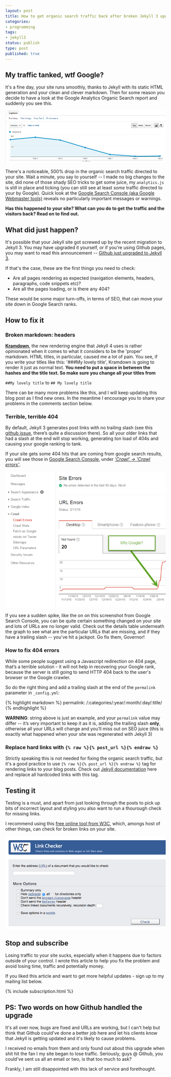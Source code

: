 ```yaml
---
layout: post
title: How to get organic search traffic back after broken Jekyll 3 upgrade
categories:
- programming
tags:
- jekyll3
status: publish
type: post
published: true
---
```

## My traffic tanked, wtf Google?

It's a fine day, your site runs smoothly, thanks to Jekyll with its static HTML generation and your
clean and clever markdown. Then for some reason you decide to have a look at the Google Analytics
Organic Search report and suddenly you see this.

![Sudden drop in Google Analytics Organic Search Results][1]

There's a noticeable, 500% drop in the organic search traffic directed to your site. Wait a minute,
you say to yourself -- I made no big changes to the site, did none of those shady SEO tricks to get
some juice, my `analytics.js` is still in place and ticking (you can still see at least _some_
traffic directed to your by Google). Quick look at the [Google Search Console (aka Google Webmaster
tools)][2] reveals no particularly important messages or warnings.

__Has this happened to your site? What can you do to get the traffic and the visitors back? Read on
to find out.__

## What did just happen?

It's possible that your Jekyll site got screwed up by the recent migration to Jekyll 3. You may have
upgraded it yourself, or if you're using Github pages, you may want to read this announcement --
[Github just upgraded to Jekyll 3][3].

If that's the case, these are the first things you need to check:

 - Are all pages rendering as expected (navigation elements, headers, paragraphs, code snippets etc)?
 - Are all the pages loading, or is there any 404?

These would be some major turn-offs, in terms of SEO, that can move your site down in Google Search
ranks.

## How to fix it

### Broken markdown: headers

[__Kramdown__][4], the new rendering engine that Jekyll 4 uses is rather opinionated when it comes
to what it considers to be the 'proper' markdown. HTML titles, in particular, caused me a lot of
pain.  You see, if you write your titles like this: '\#\#\#My lovely title', Kramdown is going to
render it just as normal text. __You need to put a space in between the hashes and the title text.
So make sure you change all your titles from__

`##My lovely title` to `## My lovely title`

There can be many more problems like this, and I will keep updating this blog post as I find new
ones.  In the meantime I encourage you to share your problems in the comments section below.

### Terrible, terrible 404
By default, Jekyll 3 generates post links with no trailing slash (see this [github issue][5], there’s
quite a discussion there). So all your older links that had a slash at the end will stop working,
generating ton load of 404s and causing your google ranking to tank.

If your site gets some 404 hits that are coming from google search results, you will see those in
[Google Search Console][2], under [_'Crawl' -> 'Crawl errors'_][7].

![Crawl Errors shows you 404s][6]

If you see a sudden spike, like the on on this screenshot from Google Search Console, you can be
quite certain something changed on your site and lots of URLs are no longer valid. Check out the
details table underneath the graph to see what are the particular URLs that are missing, and if they
have a trailing slash -- you've hit a jackpot. Go fix them, Governor!

### How to fix 404 errors

While some people suggest using a Javascript redirection on 404 page, that’s a terrible solution -
it will not help in recovering your Google rank, because the server is still going to send HTTP 404
back to the user's browser or the Google crawler.

So do the right thing and add a trailing slash at the end of the `permalink` parameter in
`_config.yml`:

{% highlight markdown %}
permalink: /:categories/:year/:month/:day/:title/
{% endhighlight %}

__WARNING__: string above is just an example, and your `permalink` value may differ -- it’s very
important to keep it as it is, adding the trailing slash __only__, otherwise all your URLs will
change and you’ll miss out on SEO juice (this is exactly what happened when your site was
regenerated with Jekyll 3)

### Replace hard links with `{% raw %}{% post_url %}{% endraw %}`
Strictly speaking this is not needed for fixing the organic search traffic, but it's a good practice
to use `{% raw %}{% post_url %}{% endraw %}` tag for rendering links to your blog posts. Check out [Jekyll documentation][8] 
here and replace all hardcoded links with this tag.

## Testing it
Testing is a must, and apart from just looking through the posts to pick up bits of incorrect
layout and styling you also want to run a thourough check for missing links.

I recommend using this [free online tool from W3C][9], which, amongs host of other things, can check for
broken links on your site.

![W3C Validator tool][10]

## Stop and subscribe
Losing traffic to your site sucks, especially when it happens due to factors outside of your
control. I wrote this article to help you fix the problem and avoid losing time, traffic and
potentially money.

If you liked this article and want to get more helpful updates - sign up to my mailing list below.

{% include subscription.html %}

## PS: Two words on how Github handled the upgrade
It's all over now, bugs are fixed and URLs are working, but I can't help but think that Github
could've done a better job here and let his clients know that Jekyll is getting updated and it's
likely to cause problems.

I received no emails from them and only found out about this upgrade when shit hit the fan I my site
began to lose traffic. Seriously, guys @ Github, you could've sent us all an email or two, is that too
much to ask?

Frankly, I am still disappointed with this lack of service and forethought.

[1]:/img/jekyll/drop.png
[2]:https://www.google.com/webmasters/tools/
[3]:https://github.com/blog/2100-github-pages-now-faster-and-simpler-with-jekyll-3-0
[4]:http://kramdown.gettalong.org
[5]:https://github.com/jekyll/jekyll/issues/4440
[6]:/img/jekyll/404s.png
[7]:https://www.google.com/webmasters/tools/crawl-errors
[8]:http://jekyllrb.com/docs/templates/#post-url
[9]:https://validator.w3.org/checklink
[10]:/img/jekyll/w3cvalidator.png
